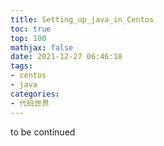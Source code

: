 ```yaml
---
title: Setting_up_java_in_Centos
toc: true
top: 100
mathjax: false
date: 2021-12-27 06:46:18
tags:
- centos
- java
categories:
- 代码世界
---
```

to be continued